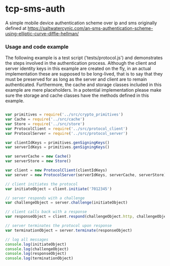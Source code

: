 # tcp-sms-auth
A simple mobile device authentication scheme over ip and sms originally defined at https://saltwatercynic.com/an-sms-authentication-scheme-using-elliptic-curve-diffie-hellman/

### Usage and  code example

The following example is a test script ('tests/protocol.js') and demonstrates the steps involved in the authentication process. Although the client and server identity keys in this example are created on the fly, in an actual implementation these are supposed to be long-lived, that is to say that they must be preserved for as long as the server and client are to remain authenticated. Furthermore, the cache and storage classes included in this example are mere placeholders. In a potential implementation please make sure the storage and cache classes have the methods defined in this example.

```js

var primitives = require('../src/crypto_primitives')
var Cache = require('../src/cache')
var Store = require('../src/store')
var ProtocolClient = require('../src/protocol_client')
var ProtocolServer = require('../src/protocol_server')

var clientIdKeys = primitives.genSigningKeys()
var serverIdKeys = primitives.genSigningKeys()

var serverCache = new Cache()
var serverStore = new Store()

var client = new ProtocolClient(clientIdKeys)
var server = new ProtocolServer(serverIdKeys, serverCache, serverStore)

// client initiates the protocol
var initiateObject = client.initiate('7012345')

// server responds with a challenge
var challengeObject = server.challenge(initiateObject)

// client calls back with a response
var responseObject = client.respond(challengeObject.http, challengeObject.sms.challenge)

// server terminates the protocol upon response
var terminationObject = server.terminate(responseObject)

// log all messages
console.log(initiateObject)
console.log(challengeObject)
console.log(responseObject)
console.log(terminationObject)

```
